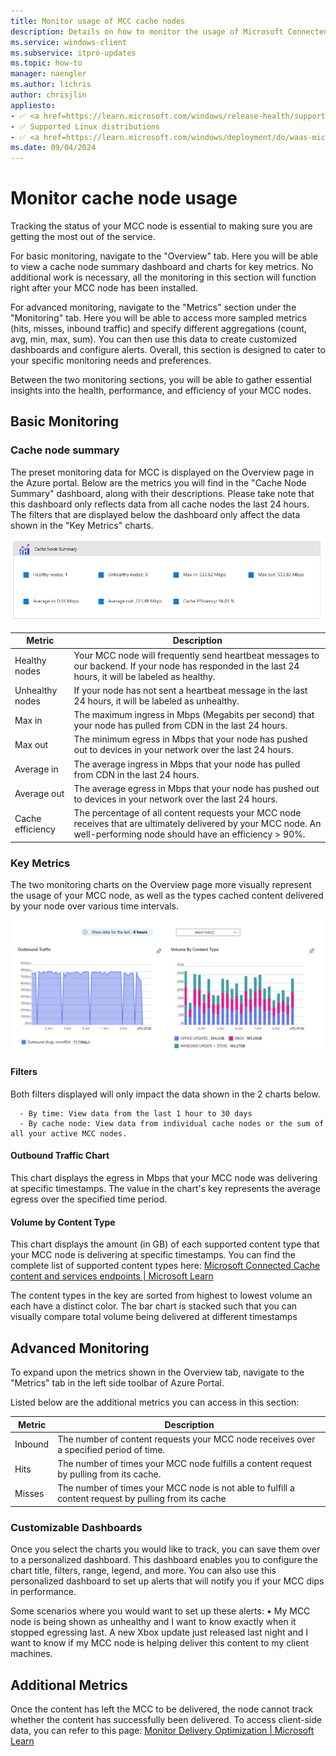 ```yaml
---
title: Monitor usage of MCC cache nodes
description: Details on how to monitor the usage of Microsoft Connected Cache for Enterprise (MCC) cache nodes.
ms.service: windows-client
ms.subservice: itpro-updates
ms.topic: how-to
manager: naengler
ms.author: lichris
author: chrisjlin
appliesto: 
- ✅ <a href=https://learn.microsoft.com/windows/release-health/supported-versions-windows-client target=_blank>Windows 11</a>
- ✅ Supported Linux distributions
- ✅ <a href=https://learn.microsoft.com/windows/deployment/do/waas-microsoft-connected-cache target=_blank>Microsoft Connected Cache for Enterprise</a>	
ms.date: 09/04/2024
---
```


# Monitor cache node usage

Tracking the status of your MCC node is essential to making sure you are getting the most out of the service.

For basic monitoring, navigate to the "Overview" tab. Here you will be able to view a cache node summary dashboard and charts for key metrics. No additional work is necessary, all the monitoring in this section will function right after your MCC node has been installed.

For advanced monitoring, navigate to the "Metrics" section under the "Monitoring" tab. Here you will be able to access more sampled metrics (hits, misses, inbound traffic) and specify different aggregations (count, avg, min, max, sum). You can then use this data to create customized dashboards and configure alerts. Overall, this section is designed to cater to your specific monitoring needs and preferences.

Between the two monitoring sections, you will be able to gather essential insights into the health, performance, and efficiency of your MCC nodes.

## Basic Monitoring

### Cache node summary

The preset monitoring data for MCC is displayed on the Overview page in the Azure portal. Below are the metrics you will find in the "Cache Node Summary" dashboard, along with their descriptions. Please take note that this dashboard only reflects data from all cache nodes the last 24 hours. The filters that are displayed below the dashboard only affect the data shown in the "Key Metrics" charts.

<!-- Add Cache node summary picture here -->
![Screenshot of cache node summary in the Azure portal interface.](../images/mcc-ent-cache-node-summary.png)

| Metric | Description |
| --- | --- |
| Healthy nodes | Your MCC node will frequently send heartbeat messages to our backend. If your node has responded in the last 24 hours, it will be labeled as healthy. |
| Unhealthy nodes | If your node has not sent a heartbeat message in the last 24 hours, it will be labeled as unhealthy. |
| Max in | The maximum ingress in Mbps (Megabits per second) that your node has pulled from CDN in the last 24 hours. |
| Max out | The minimum egress in Mbps that your node has pushed out to devices in your network over the last 24 hours. |
| Average in | The average ingress in Mbps that your node has pulled from CDN in the last 24 hours. |
| Average out | The average egress in Mbps that your node has pushed out to devices in your network over the last 24 hours. |
| Cache efficiency | The percentage of all content requests your MCC node receives that are ultimately delivered by your MCC node. An well-performing node should have an efficiency > 90%. |

### Key Metrics

The two monitoring charts on the Overview page more visually represent the usage of your MCC node, as well as the types cached content delivered by your node over various time intervals.

<!-- Add Charts picture here -->
![Screenshot of key metric charts in the Azure portal interface.](../images/mcc-ent-key-metric-charts.png)

#### Filters

Both filters displayed will only impact the data shown in the 2 charts below.

      - By time: View data from the last 1 hour to 30 days
      - By cache node: View data from individual cache nodes or the sum of all your active MCC nodes.

#### Outbound Traffic Chart

This chart displays the egress in Mbps that your MCC node was delivering at specific timestamps. The value in the chart's key represents the average egress over the specified time period.  

#### Volume by Content Type

This chart displays the amount (in GB) of each supported content type that your MCC node is delivering at specific timestamps. You can find the complete list of supported content types here: [Microsoft Connected Cache content and services endpoints | Microsoft Learn](https://learn.microsoft.com/en-us/windows/deployment/do/delivery-optimization-endpoints)

The content types in the key are sorted from highest to lowest volume an each have a distinct color. The bar chart is stacked such that you can visually compare total volume being delivered at different timestamps

## Advanced Monitoring

To expand upon the metrics shown in the Overview tab, navigate to the "Metrics" tab in the left side toolbar of Azure Portal.

Listed below are the additional metrics you can access in this section:

| Metric | Description |
| --- | --- |
| Inbound | The number of content requests your MCC node receives over a specified period of time. |
| Hits | The number of times your MCC node fulfills a content request by pulling from its cache. |
| Misses | The number of times your MCC node is not able to fulfill a content request by pulling from its cache |

### Customizable Dashboards

Once you select the charts you would like to track, you can save them over to a personalized dashboard. This dashboard enables you to configure the chart title, filters, range, legend, and more. You can also use this personalized dashboard to set up alerts that will notify you if your MCC dips in performance.

Some scenarios where you would want to set up these alerts:
      • My MCC node is being shown as unhealthy and I want to know exactly when it stopped egressing last.
A new Xbox update just released last night and I want to know if my MCC node is helping deliver this content to my client machines.

## Additional Metrics

Once the content has left the MCC to be delivered, the node cannot track whether the content has successfully been delivered. To access client-side data, you can refer to this page: [Monitor Delivery Optimization | Microsoft Learn](https://learn.microsoft.com/en-us/windows/deployment/do/waas-delivery-optimization-monitor)